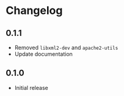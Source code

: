 # Changelog

## 0.1.1

- Removed `libxml2-dev` and `apache2-utils`
- Update documentation

## 0.1.0

- Initial release
